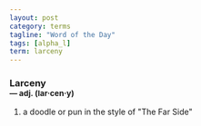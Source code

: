 ```yaml
---
layout: post
category: terms
tagline: "Word of the Day"
tags: [alpha_l]
term: larceny
---
```


<h3>Larceny<br/> <small>&mdash; adj. (lar<span>&middot;</span>cen<span>&middot;</span>y)</small></h3>
<p><ol>
<li>a doodle or pun in the style of "The Far Side"</li>
</ol></p>
